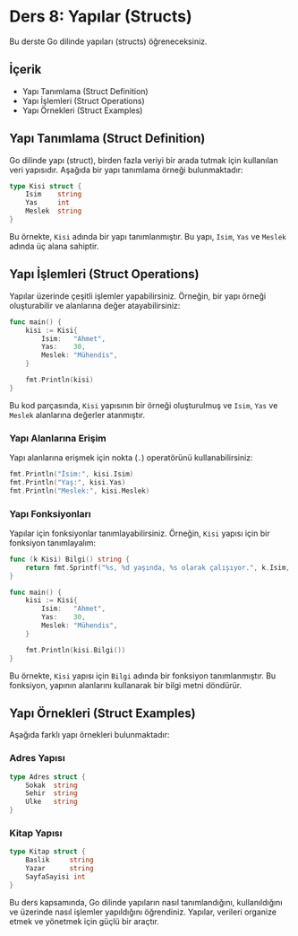 # Ders 8: Yapılar (Structs)

Bu derste Go dilinde yapıları (structs) öğreneceksiniz.

## İçerik

- Yapı Tanımlama (Struct Definition)
- Yapı İşlemleri (Struct Operations)
- Yapı Örnekleri (Struct Examples)

## Yapı Tanımlama (Struct Definition)

Go dilinde yapı (struct), birden fazla veriyi bir arada tutmak için kullanılan veri yapısıdır. Aşağıda bir yapı tanımlama örneği bulunmaktadır:

```go
type Kisi struct {
    Isim    string
    Yas     int
    Meslek  string
}
```

Bu örnekte, `Kisi` adında bir yapı tanımlanmıştır. Bu yapı, `Isim`, `Yas` ve `Meslek` adında üç alana sahiptir.

## Yapı İşlemleri (Struct Operations)

Yapılar üzerinde çeşitli işlemler yapabilirsiniz. Örneğin, bir yapı örneği oluşturabilir ve alanlarına değer atayabilirsiniz:

```go
func main() {
    kisi := Kisi{
        Isim:   "Ahmet",
        Yas:    30,
        Meslek: "Mühendis",
    }

    fmt.Println(kisi)
}
```

Bu kod parçasında, `Kisi` yapısının bir örneği oluşturulmuş ve `Isim`, `Yas` ve `Meslek` alanlarına değerler atanmıştır.

### Yapı Alanlarına Erişim

Yapı alanlarına erişmek için nokta (`.`) operatörünü kullanabilirsiniz:

```go
fmt.Println("İsim:", kisi.Isim)
fmt.Println("Yaş:", kisi.Yas)
fmt.Println("Meslek:", kisi.Meslek)
```

### Yapı Fonksiyonları

Yapılar için fonksiyonlar tanımlayabilirsiniz. Örneğin, `Kisi` yapısı için bir fonksiyon tanımlayalım:

```go
func (k Kisi) Bilgi() string {
    return fmt.Sprintf("%s, %d yaşında, %s olarak çalışıyor.", k.Isim, k.Yas, k.Meslek)
}

func main() {
    kisi := Kisi{
        Isim:   "Ahmet",
        Yas:    30,
        Meslek: "Mühendis",
    }

    fmt.Println(kisi.Bilgi())
}
```

Bu örnekte, `Kisi` yapısı için `Bilgi` adında bir fonksiyon tanımlanmıştır. Bu fonksiyon, yapının alanlarını kullanarak bir bilgi metni döndürür.

## Yapı Örnekleri (Struct Examples)

Aşağıda farklı yapı örnekleri bulunmaktadır:

### Adres Yapısı

```go
type Adres struct {
    Sokak  string
    Sehir  string
    Ulke   string
}
```

### Kitap Yapısı

```go
type Kitap struct {
    Baslik     string
    Yazar      string
    SayfaSayisi int
}
```

Bu ders kapsamında, Go dilinde yapıların nasıl tanımlandığını, kullanıldığını ve üzerinde nasıl işlemler yapıldığını öğrendiniz. Yapılar, verileri organize etmek ve yönetmek için güçlü bir araçtır.

